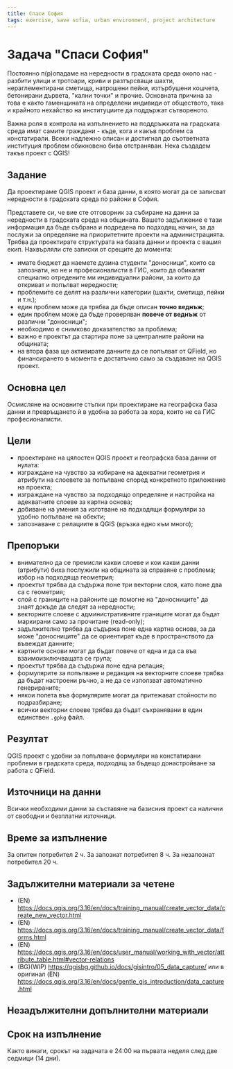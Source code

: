```yaml
---
title: Спаси София
tags: exercise, save sofia, urban environment, project architecture
---
```


# Задача "Спаси София"

Постоянно п(р)опадаме на нередности в градската среда около нас - разбити улици и тротоари, криви и разтърсващи шахти, нераглементирани сметища, натрошени пейки, изтърбушени кошчета, бетонирани дървета, "кални точки" и прочие. Основната причина за това е както гаменщината на определени индивиди от обществото, така и крайното нехайство на институциите да поддържат сътвореното.

Важна роля в контрола на изпълнението на поддръжката на градската среда имат самите граждани - къде, кога и какъв проблем са констатирали. Всеки надлежно описан и достигнал до съответната институция проблем обикновено бива отстраняван. Нека създадем такъв проект с QGIS!


## Задание

Да проектираме QGIS проект и база данни, в която могат да се записват нередности в градската среда по райони в София.

Представете си, че вие сте отговорник за събиране на данни за нередности в градската среда на общината. Вашето задължение е тази информация да бъде събрана и подредена по подходящ начин, за да послужи за определяне на приоритетните проекти на администрацията. Трябва да проектирате структурата на базата данни и проекта с вашия екип. Нахвърляли сте записки от срещите до момента:

- имате бюджет да наемете дузина студенти "доносници", които са запознати, но не и професионалисти в ГИС, които да обикалят специално отредените ми индивидуални райони, за които да откриват и попълват нередности;
- проблемите се делят на различни категории (шахти, сметища, пейки и т.н.);
- един проблем може да трябва да бъде описан **точно веднъж**;
- един проблем може да бъде проверяван **повече от веднъж** от различни "доносници";
- необходимо е снимково доказателство за проблема;
- важно е проектът да стартира поне за централните райони на общината;
- на втора фаза ще активирате данните да се попълват от QField, но финансирането в момента е достатъчно само за създаване на QGIS проект.


## Основна цел

Осмисляне на основните стъпки при проектиране на географска база данни и превръщането ѝ в удобна за работа за хора, които не са ГИС професионалисти.


## Цели

- проектиране на цялостен QGIS проект и географска база данни от нулата:
- изграждане на чувство за избиране на адекватни геометрия и атрибути на слоевете за попълване според конкретното приложение на проекта;
- изграждане на чувство за подходящо определяне и настройка на адекватните слоеве за картна основа;
- добиване на умения за изготване на подходящи формуляри за удобно попълване на обекти;
- запознаване с релациите в QGIS (връзка едно към много);

## Препоръки

- внимателно да се премисли какви слоеве и кои какви данни (атрибути) биха послужили на общината за справяне с проблема; избор на подходяща геометрия;
- проектът трябва да съдържа поне три векторни слоя, като поне два са с геометрия;
- слой с границите на районите ще помогне на "доносниците" да знаят докъде да следят за нередности;
- векторните слоеве с административните границите могат да бъдат маркирани само за прочитане (read-only);
- задължително трябва да съдържа поне една картна основа, за да може "доносниците" да се ориентират къде в пространството да въвеждат данните;
- картните основи могат да бъдат повече от една и да са във взаимоизключващата се група;
- проектът трябва да съдържа поне една релация;
- формулярите за попълване и редакция на векторните слоеве трябва да бъдат настроени ръчно, а не да се използват автоматично генерираните;
- някои полета във формулярите могат да притежават стойности по подразбиране;
- всички векторни слоеве трябва да бъдат съхранявани в един единствен `.gpkg` файл.


## Резултат

QGIS проект с удобни за попълване формуляри на констатирани проблеми в градската среда, подходящ за бъдещо донастройване за работа с QField.


## Източници на данни

Всички необходими данни за съставяне на базисния проект са налични от свободни и безплатни източници.


## Време за изпълнение
За опитен потребител 2 ч.
За запознат потребител 8 ч.
За незапознат потребител 20 ч.


## Задължителни материали за четене

- (EN) https://docs.qgis.org/3.16/en/docs/training_manual/create_vector_data/create_new_vector.html
- (EN) https://docs.qgis.org/3.16/en/docs/training_manual/create_vector_data/forms.html
- (EN) https://docs.qgis.org/3.16/en/docs/user_manual/working_with_vector/attribute_table.html#vector-relations
- (BG)(WIP) https://qgisbg.github.io/docs/gisintro/05_data_capture/ или в оригинал (EN) https://docs.qgis.org/3.16/en/docs/gentle_gis_introduction/data_capture.html

## Незадължителни допълнителни материали


## Срок на изпълнение
Както винаги, срокът на задачата е 24:00 на първата неделя след две седмици (14 дни).

